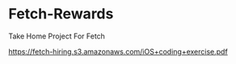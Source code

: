 # Fetch-Rewards
Take Home Project For Fetch

https://fetch-hiring.s3.amazonaws.com/iOS+coding+exercise.pdf
